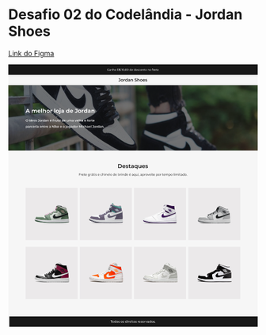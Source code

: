 # Desafio 02 do Codelândia - Jordan Shoes

[Link do Figma](https://www.figma.com/file/Yb9IBH56g7T1hdIyZ3BMNO/Codel%C3%A2ndia-Desafios?node-id=1883%3A2)

![](/assets/images/Shop%20-%20Home.png)
